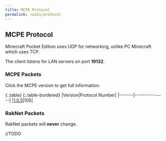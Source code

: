 ```yaml
---
title: MCPE Protocol
permalink: /wiki/protocol
---
```

## MCPE Protocol
Minecraft Pocket Edition uses UDP for networking, unlike PC Minecraft which uses TCP.  
  
The client listens for LAN servers on port **19132**.

### MCPE Packets
Click the MCPE version to get full information.

{:.table}
{:.table-bordered}
|Version|Protocol Number|
|-------|---------------|
|[1.0.5](1.0.5/Info.md)|105|

### RakNet Packets
RakNet packets will **never** change.  
  
//TODO
